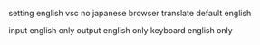 setting english
vsc no japanese
browser translate default english

input english only
output english only
keyboard english only
